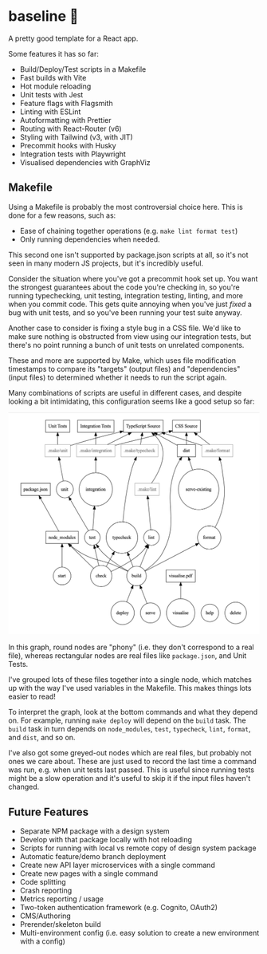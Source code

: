 # baseline 🏁

A pretty good template for a React app.

Some features it has so far:

- Build/Deploy/Test scripts in a Makefile
- Fast builds with Vite
- Hot module reloading
- Unit tests with Jest
- Feature flags with Flagsmith
- Linting with ESLint
- Autoformatting with Prettier
- Routing with React-Router (v6)
- Styling with Tailwind (v3, with JIT)
- Precommit hooks with Husky
- Integration tests with Playwright
- Visualised dependencies with GraphViz

## Makefile

Using a Makefile is probably the most controversial choice here. This is done for a
few reasons, such as:
* Ease of chaining together operations (e.g. `make lint format test`)
* Only running dependencies when needed.

This second one isn't supported by package.json scripts at all, so it's not seen in
many modern JS projects, but it's incredibly useful. 

Consider the situation where you've got a precommit hook set up. You want the strongest
guarantees about the code you're checking in, so you're running typechecking, unit testing,
integration testing, linting, and more when you commit code. This gets quite annoying when
you've just _fixed_ a bug with unit tests, and so you've been running your test suite anyway.

Another case to consider is fixing a style bug in a CSS file. We'd like to make sure
nothing is obstructed from view using our integration tests, but there's no point running
a bunch of unit tests on unrelated components. 

These and more are supported by Make, which uses file modification timestamps to compare
its "targets" (output files) and "dependencies" (input files) to determined whether it
needs to run the script again.

Many combinations of scripts are useful in different cases, and despite looking a bit intimidating, this configuration seems like a good setup so far:

![Big graph showing scary dependency tree](./Dependencies.png)

In this graph, round nodes are "phony" (i.e. they don't correspond to a real file), whereas rectangular nodes are real files like `package.json`, and Unit Tests. 

I've grouped lots of these files together into a single node, which matches up with the way I've used variables in the Makefile. This makes things lots easier to read!

To interpret the graph, look at the bottom commands and what they depend on.
For example, running `make deploy` will depend on the `build` task. The `build` task in turn depends on `node_modules`, `test`, `typecheck`, `lint`, `format`, and `dist`, and so on.

I've also got some greyed-out nodes which are real files, but probably not ones we care about. These are just used to record the last time a command was run, e.g. when unit
tests last passed. This is useful since running tests might be a slow operation and
it's useful to skip it if the input files haven't changed.



## Future Features

- Separate NPM package with a design system
- Develop with that package locally with hot reloading
- Scripts for running with local vs remote copy of design system package
- Automatic feature/demo branch deployment
- Create new API layer microservices with a single command
- Create new pages with a single command
- Code splitting
- Crash reporting
- Metrics reporting / usage
- Two-token authentication framework (e.g. Cognito, OAuth2)
- CMS/Authoring
- Prerender/skeleton build
- Multi-environment config (i.e. easy solution to create a new environment with a config)
